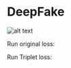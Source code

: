 # DeepFake

![alt text](https://www.researchgate.net/publication/348915715/figure/fig2/AS:985851332931585@1612056682585/EfficientNetB0-baseline-model-architecture-33.png)

Run original loss:

Run Triplet loss:

